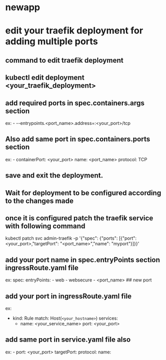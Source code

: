 # newapp

# edit your traefik deployment for adding multiple ports 
## command to edit traefik deployment
## kubectl edit deployment <your_traefik_deployment>

## add required ports in spec.containers.args section

ex: - --entrypoints.<port_name>.address=:<your_port>/tcp

## Also add same port in spec.containers.ports section

ex:  - containerPort: <your_port>
       name: <port_name>
       protocol: TCP
       
## save and exit the deployment.
## Wait for deployment to be configured according to the changes made 

## once it is configured patch the traefik service with following command

kubectl patch svc admin-traefik -p '{"spec": {"ports": [{"port": <your_port>,"targetPort": "<port_name>","name": "myport"}]}}'

## add your port name in spec.entryPoints section ingressRoute.yaml file 

ex: spec:
      entryPoints:
      - web
      - websecure
      - <port_name> ## new port
    
    
## add your port in ingressRoute.yaml file 

ex:

- kind: Rule
    match: Host(`<your_hostname>`)
    services:
    - name: <your_service_name>
      port: <your_port>
      
 ## add same port in service.yaml file also
 
 ex:  - port: <your_port>
        targetPort: <targetport> 
        protocol: <protocol>
        name: <name>
        
        
